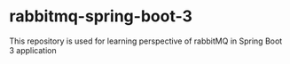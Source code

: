 # rabbitmq-spring-boot-3
This repository is used for learning perspective of rabbitMQ in Spring Boot 3 application
